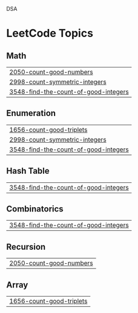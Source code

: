 

DSA


<!---LeetCode Topics Start-->
# LeetCode Topics
## Math
|  |
| ------- |
| [2050-count-good-numbers](https://github.com/Shashank164/DSA/tree/master/2050-count-good-numbers) |
| [2998-count-symmetric-integers](https://github.com/Shashank164/DSA/tree/master/2998-count-symmetric-integers) |
| [3548-find-the-count-of-good-integers](https://github.com/Shashank164/DSA/tree/master/3548-find-the-count-of-good-integers) |
## Enumeration
|  |
| ------- |
| [1656-count-good-triplets](https://github.com/Shashank164/DSA/tree/master/1656-count-good-triplets) |
| [2998-count-symmetric-integers](https://github.com/Shashank164/DSA/tree/master/2998-count-symmetric-integers) |
| [3548-find-the-count-of-good-integers](https://github.com/Shashank164/DSA/tree/master/3548-find-the-count-of-good-integers) |
## Hash Table
|  |
| ------- |
| [3548-find-the-count-of-good-integers](https://github.com/Shashank164/DSA/tree/master/3548-find-the-count-of-good-integers) |
## Combinatorics
|  |
| ------- |
| [3548-find-the-count-of-good-integers](https://github.com/Shashank164/DSA/tree/master/3548-find-the-count-of-good-integers) |
## Recursion
|  |
| ------- |
| [2050-count-good-numbers](https://github.com/Shashank164/DSA/tree/master/2050-count-good-numbers) |
## Array
|  |
| ------- |
| [1656-count-good-triplets](https://github.com/Shashank164/DSA/tree/master/1656-count-good-triplets) |
<!---LeetCode Topics End-->